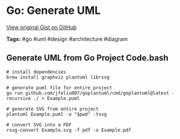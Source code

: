 # Go: Generate UML 

[View original Gist on GitHub](https://gist.github.com/Integralist/425a2a001c5bd51d06e10247739e7c13)

**Tags:** #go #uml #design #architecture #diagram

## Generate UML from Go Project Code.bash

```shell
# install dependencies
brew install graphviz plantuml librsvg

# generate puml file for entire project
go run github.com/jfeliu007/goplantuml/cmd/goplantuml@latest -recursive ./ > Example.puml

# generate SVG from entire project
plantuml Example.puml -o "$pwd" -tsvg

# convert SVG into a PDF
rsvg-convert Example.svg -f pdf -o Example.pdf
```

